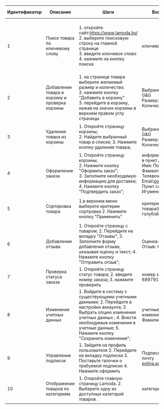 | Идентификатор | Описание                                                 | Шаги                                                                                                                                                                                                                             | Входные данные                                                                                                                                                                           | Ожидаемые результаты                                                                         | Фактические результаты                                                                             | Статус          |
|---------------|----------------------------------------------------------|----------------------------------------------------------------------------------------------------------------------------------------------------------------------------------------------------------------------------------|------------------------------------------------------------------------------------------------------------------------------------------------------------------------------------------|----------------------------------------------------------------------------------------------|----------------------------------------------------------------------------------------------------|-----------------|
| 1             | Поиск товара по ключевому слову                          | 1. откройте сайт:https://www.lamoda.by/<br/> 2. выберите поисковую строку на главной страницe <br/> 3. введите ключевое слово <br/> 4. нажмите на кнопку поиска                                                                  | ключевое слово= куртка                                                                                                                                                                   | Отобразится страница с товарами, которые должны быть куртки или связанные с ними товары<br/> | Страница с результатами поиска содержит куртки и соответствует ожиданиям. <br/>![img.png](img.png) | пройден успешно |
| 2             | Добавление товара в корзину и проверка корзины           | 1. на странице товара выберите желаемый размер и количество.<br/>  2. нажмите кнопку "Добавить в корзину"<br/> 3. перейдите в корзину, нажав на значок корзины в верхнем правом углу страницы                                    | Выбранный товар: Джинсы G&G <br/>  Размер:S<br/> Количество: 2                                                                                                                           | Товар добавлен в корзину с выбранным размером и количеством.                                 | Товар успешно добавлен в корзину и сумма покупки рассчитана правильно<br/>![img_1.png](img_1.png)  | пройден успешно |
| 3             | Удаления товара из корзины                               | 1. Откройте страницу корзины; <br/> 2. Найдите выбранный товар в списке; 3. Нажмите кнопку удаления товара;<br/>                                                                                                                 | Выбранный товар: Джинсы G&G <br/>  Размер:S<br/> Количество: 2                                                                                                                           | Товар успешно удален из корзины.                                                             | Товар был удален из корзины        ![img_2.png](img_2.png)                                         | пройден успешно |
| 4             | Оформление заказа                                        | 1. Откройте страницу корзины; <br/> 2. Нажмите кнопку "Оформить заказ";<br/> 3. Заполните необходимую информацию для доставки;<br/> 4. Нажмите кнопку "Подтвердить заказ";                                                       | информация для доставки: в пункт доставки<br/> Имя: Полина<br/> Фамаилия: Авсюкевич <br/>Телевон:+3754473288142 <br/>Email:polina.avs@gmail.com <br/> Пункт самовывоза: Игуменский тракт | Заказ оформлен.                                                                              | Заказаз был успешно оформлен.                                                                      | пройден успешно |
| 5             | Сортировка товара                                        | 1.в верхнем меню выберете критерии сортровки 2. Нажмите кнопку "Применить"                                                                                                                                                       | критерии сортировки: цвет товара(бежевый и голубой)                                                                                                                                      | Товары отсортированы в соответствии с выбранным критерием                                    | Товары отфильтрованы ![img_3.png](img_3.png)                                                       | пройден успешно |
| 6             | Добавление отзыва                                        | 1. Откройте страницу с товаром; 2. Перейдите на вкладку "Отзывы"; 3. Заполните форму добавления отзыва, указывая оценку и текст; 4. Нажмите кнопку "Отправить отзыв";                                                            | Оценка:4;<br/>Отзыв: товар понравился                                                                                                                                                    | Отзыв успешно добавлен; <br/>Отзыв отображается на странице товара;                          | Отзыв успешно добавлен; <br/> Отзыв отображается на странице товара;                               |  пройден успешно               |
| 7             | Проверка статуса заказа | 1. Откройте страницу статус товара; 2. введите номер заказа; 3. нажмите проверить                                                                                                                                                | номер заказа: BY200823-689791                                                                                                                                                                           | Отображение корректного  статуса заказа                                                      | Получен актуальный статус заказа                                                                   |   пройден успешно              |
| 8             | Изменение учетных данных                                 | 1. Войдите в систему с существующими учетными данными; 2. Перейдите в настройки аккаунта; 3. Выбрать опцию изменения учетных данных ; 4. Внести необходимые изменения в учетные данные; 5. Нажмите кнопку "Сохранить изменения"; | учетные данные для изменнения: Имя:Карина <br/> Фамилия:Авдеева <br/>                                                                                                                    | Успешное изменение учетных данных                                                            | Имя и фамилия изменены и сохранены ![img_5.png](img_5.png)                                         |    пройден успешно             |
| 9             | Управление подписок                                      | 1. Зайдите на профиль пользователя 2. Перейдите на вкладку подписки 3. Поставьте галочки о требуемой подписке 4. Нажмите оформить                                                                                                | Подписка:Ежедневно на почту polina.avs@gmail.com                                                                                                                                         | Новая подписка успешно создана                                                               | Новая подписка успешно создана на заданный email.                                                  |     пройден успешно            |
| 10            | Отображение товаров по категориям                        | 1. Откройте главную страницу Lamoda. 2. Выберете одну из доступных категорий товаров .                                                                                                                                           | категория: женщинам                                                                                                                                                                      | Отображение товаром для выбранной категории                                                  | Отображение товаров для женщин ![img_6.png](img_6.png)                                             |     пройден успешно            |

